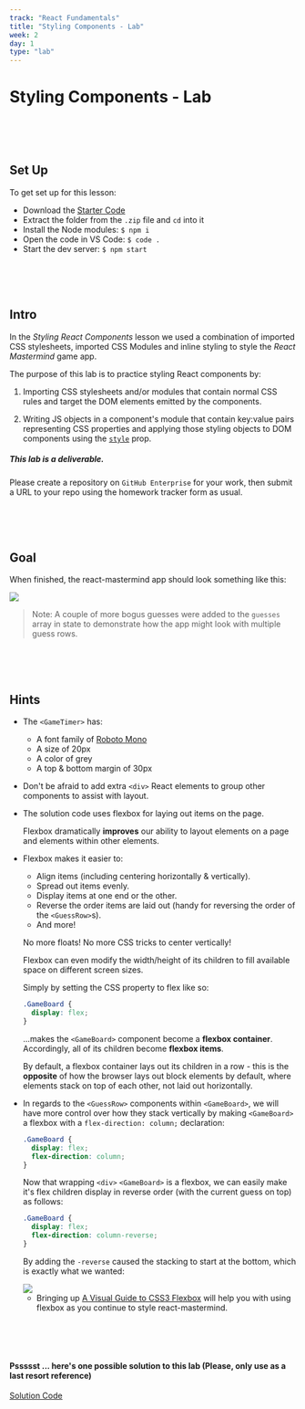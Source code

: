 ```yaml
---
track: "React Fundamentals"
title: "Styling Components - Lab"
week: 2
day: 1
type: "lab"
---
```



# Styling Components - Lab

<br>
<br>
<br>


## Set Up

To get set up for this lesson:

- Download the <a href="/downloads/react_fundamentals/styling-components-lab/react-mastermind.zip" download>Starter Code</a>
- Extract the folder from the `.zip` file and `cd` into it
- Install the Node modules: `$ npm i`
- Open the code in VS Code: `$ code .`
- Start the dev server: `$ npm start`


<br>
<br>
<br>


## Intro

In the _Styling React Components_ lesson we used a combination of imported CSS stylesheets, imported CSS Modules and inline styling to style the _React Mastermind_ game app.

The purpose of this lab is to practice styling React components by:

1. Importing CSS stylesheets and/or modules that contain normal CSS rules and target the DOM elements emitted by the components.

2. Writing JS objects in a component's module that contain key:value pairs representing CSS properties and applying those styling objects to DOM components using the [`style`](https://facebook.github.io/react/docs/dom-elements.html#style) prop.

##### This lab is a deliverable.

Please create a repository on `GitHub Enterprise` for your work, then submit a URL to your repo using the homework tracker form as usual.


<br>
<br>
<br>



## Goal

When finished, the react-mastermind app should look something like this:

<img src="https://i.imgur.com/T4dN4UU.png">

> Note: A couple of more bogus guesses were added to the `guesses` array in state to demonstrate how the app might look with multiple guess rows. 

<br>
<br>
<br>



## Hints

- The `<GameTimer>` has:
	- A font family of [Roboto Mono](https://fonts.google.com/specimen/Roboto+Mono)
	- A size of 20px
	- A color of grey
	- A top & bottom margin of 30px

- Don't be afraid to add extra `<div>` React elements to group other components to assist with layout.

- The solution code uses flexbox for laying out items on the page.

	Flexbox dramatically **improves** our ability to layout elements on a page and elements within other elements.

- Flexbox makes it easier to:

	- Align items (including centering horizontally & vertically).
	- Spread out items evenly.
	- Display items at one end or the other.
	- Reverse the order items are laid out (handy for reversing the order of the `<GuessRow>`s).
	- And more!

	No more floats! No more CSS tricks to center vertically!

	Flexbox can even modify the width/height of its children to fill available space on different screen sizes.

	Simply by setting the CSS property to flex like so:
	
	```css
	.GameBoard {
	  display: flex;
	}
	```

	...makes the `<GameBoard>` component become a **flexbox container**. Accordingly, all of its children become **flexbox items**.

	By default, a flexbox container lays out its children in a row - this is the **opposite** of how the browser lays out block elements by default, where elements stack on top of each other, not laid out horizontally.

- In regards to the `<GuessRow>` components within `<GameBoard>`, we will have more control over how they stack vertically by making `<GameBoard>` a flexbox with a `flex-direction: column;` declaration:

	```css
	.GameBoard {
	  display: flex;
	  flex-direction: column;
	}
	```

	Now that wrapping `<div>` `<GameBoard>` is a flexbox, we can easily make it's flex children display in reverse order (with the current guess on top) as follows:

	```css
	.GameBoard {
	  display: flex;
	  flex-direction: column-reverse;
	}
	```

	By adding the `-reverse` caused the stacking to start at the bottom, which is exactly what we wanted:

	<img src="https://i.imgur.com/cNrGkdA.png">

	- Bringing up [A Visual Guide to CSS3 Flexbox](https://scotch.io/tutorials/a-visual-guide-to-css3-flexbox-properties?utm_content=bufferbb7b2&utm_medium=social&utm_source=twitter.com&utm_campaign=buffer#comments-section) will help you with using flexbox as you continue to style react-mastermind.

<br>
<br>
<br>



#### Pssssst ... here's one possible solution to this lab (Please, only use as a last resort reference) 

<a href="/downloads/react_fundamentals/intro-to-styling-react-components-lab-solution/react-mastermind.zip" download>Solution Code</a>